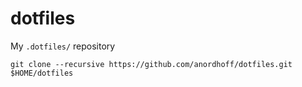 # dotfiles

My `.dotfiles/` repository

```
git clone --recursive https://github.com/anordhoff/dotfiles.git $HOME/dotfiles
```
